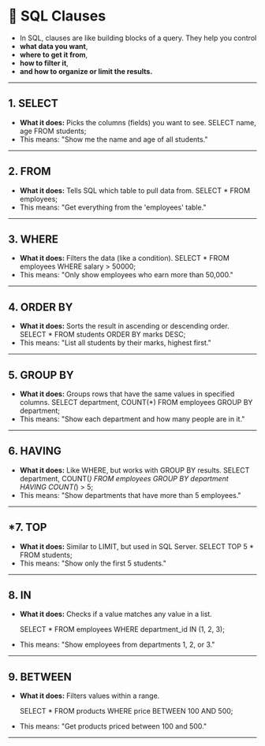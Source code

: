 # 🌟 **SQL Clauses**
- In SQL, clauses are like building blocks of a query. They help you control
- **what data you want**,
- **where to get it from**,
- **how to filter it**,
- **and how to organize or limit the results.**
---
## **1. SELECT**
- **What it does:** Picks the columns (fields) you want to see. 
         SELECT name, age FROM students;
- This means: "Show me the name and age of all students."
---
## **2. FROM**
- **What it does:** Tells SQL which table to pull data from.
        SELECT * FROM employees;
- This means: "Get everything from the 'employees' table."

---
## **3. WHERE**
- **What it does:** Filters the data (like a condition). 
      SELECT * FROM employees WHERE salary > 50000;
- This means: "Only show employees who earn more than 50,000."

---
## **4. ORDER BY**
- **What it does:** Sorts the result in ascending or descending order. 
    SELECT * FROM students ORDER BY marks DESC;
- This means: "List all students by their marks, highest first."

---
## **5. GROUP BY**
- **What it does:** Groups rows that have the same values in specified columns.
  SELECT department, COUNT(*) FROM employees GROUP BY department;
- This means: "Show each department and how many people are in it."
---
## **6. HAVING**
- **What it does:** Like WHERE, but works with GROUP BY results.
              SELECT department, COUNT(*) 
              FROM employees 
              GROUP BY department 
              HAVING COUNT(*) > 5;
- This means: "Show departments that have more than 5 employees."
---
## ***7. TOP**
- **What it does:** Similar to LIMIT, but used in SQL Server.
  SELECT TOP 5 * FROM students;
-   This means: "Show only the first 5 students."
  ---
## **8. IN**
- **What it does:** Checks if a value matches any value in a list.

   SELECT * FROM employees WHERE department_id IN (1, 2, 3);
- This means: "Show employees from departments 1, 2, or 3."
---
## **9. BETWEEN**
- **What it does:** Filters values within a range.

  SELECT * FROM products WHERE price BETWEEN 100 AND 500;
- This means: "Get products priced between 100 and 500."
---





